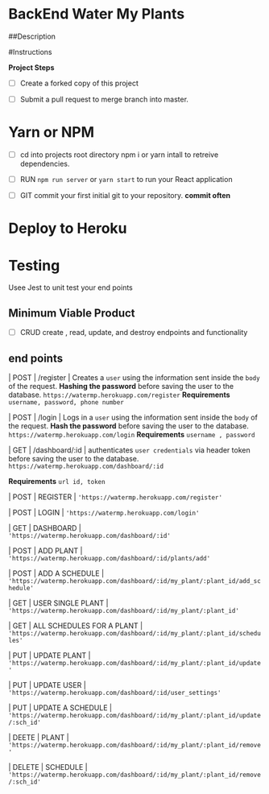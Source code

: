 # BackEnd Water My Plants





##Description


#Instructions

**Project Steps**

- [ ] Create a forked copy of this project

- [ ] Submit a pull request to merge <firstName-lastName> branch into master.

# Yarn or NPM

- [ ] cd into projects root directory npm i or yarn intall to retreive  dependencies.

- [ ] RUN `npm run server` or `yarn start` to run your React application


- [ ] GIT commit your first initial git to your repository. **commit often**


# Deploy to Heroku


# Testing
Usee Jest to unit test your end points



## Minimum Viable Product
- [ ] CRUD create , read, update, and destroy endpoints and functionality

## end points
| POST   | /register | Creates a `user` using the information sent inside the `body` of the request. **Hashing the password** before saving the user to the database.
`https://watermp.herokuapp.com/register`
**Requirements** `username, password, phone number`


| POST   | /login | Logs in  a `user` using the information sent inside the `body` of the request. **Hash the password** before saving the user to the database.
`https://watermp.herokuapp.com/login`
**Requirements** `username , password`

| GET   | /dashboard/:id | authenticates  `user credentials` via header token before saving the user to the database.
`https://watermp.herokuapp.com/dashboard/:id`

**Requirements** `url id, token`


| POST | REGISTER | 
```'https://watermp.herokuapp.com/register'```


| POST | LOGIN | 
```'https://watermp.herokuapp.com/login'```



| GET | DASHBOARD |  
```'https://watermp.herokuapp.com/dashboard/:id'```


| POST | ADD PLANT |  
```'https://watermp.herokuapp.com/dashboard/:id/plants/add'```


| POST | ADD A SCHEDULE |  
```'https://watermp.herokuapp.com/dashboard/:id/my_plant/:plant_id/add_schedule'```

| GET | USER SINGLE PLANT | 
```'https://watermp.herokuapp.com/dashboard/:id/my_plant/:plant_id'```


| GET | ALL SCHEDULES FOR A PLANT |  
```'https://watermp.herokuapp.com/dashboard/:id/my_plant/:plant_id/schedules'```

| PUT | UPDATE PLANT |   
```'https://watermp.herokuapp.com/dashboard/:id/my_plant/:plant_id/update'```

| PUT | UPDATE USER |  
```'https://watermp.herokuapp.com/dashboard/:id/user_settings'```

| PUT | UPDATE A SCHEDULE | 
```'https://watermp.herokuapp.com/dashboard/:id/my_plant/:plant_id/update/:sch_id'```

| DEETE | PLANT | 
```'https://watermp.herokuapp.com/dashboard/:id/my_plant/:plant_id/remove'```


| DELETE | SCHEDULE |   
```'https://watermp.herokuapp.com/dashboard/:id/my_plant/:plant_id/remove/:sch_id'```
